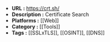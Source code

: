 - **URL :** https://crt.sh/
- **Description :** Certificate Search
- **Platforms :** [[Web]]
- **Category :** [[Tools]]
- **Tags :** [[SSLxTLS]], [[OSINT]], [[DNS]]